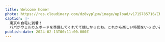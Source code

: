 ```yaml
---
title: Welcome home!
photo: https://res.cloudinary.com/dz8vyplpm/image/upload/v1715785716/IMG_8957_ybjulh.jpg
caption: |-
  東京の自宅に到着！
  パパがウェルカムボードを準備してくれてて嬉しかったね。これから楽しい時間をいっぱい過ごそうね。
publish-date: 2024-02-13T00:11:00.000Z
---
```


